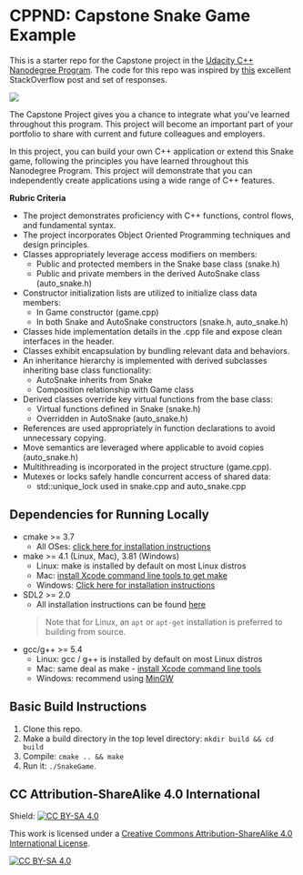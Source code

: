 # CPPND: Capstone Snake Game Example

This is a starter repo for the Capstone project in the [Udacity C++ Nanodegree Program](https://www.udacity.com/course/c-plus-plus-nanodegree--nd213). The code for this repo was inspired by [this](https://codereview.stackexchange.com/questions/212296/snake-game-in-c-with-sdl) excellent StackOverflow post and set of responses.

<img src="snake_game.gif"/>

The Capstone Project gives you a chance to integrate what you've learned throughout this program. This project will become an important part of your portfolio to share with current and future colleagues and employers.

In this project, you can build your own C++ application or extend this Snake game, following the principles you have learned throughout this Nanodegree Program. This project will demonstrate that you can independently create applications using a wide range of C++ features.


**Rubric Criteria**

- The project demonstrates proficiency with C++ functions, control flows, and fundamental syntax.
- The project incorporates Object Oriented Programming techniques and design principles.
- Classes appropriately leverage access modifiers on members:
  - Public and protected members in the Snake base class (snake.h)
  - Public and private members in the derived AutoSnake class (auto_snake.h)
- Constructor initialization lists are utilized to initialize class data members:
  - In Game constructor (game.cpp)
  - In both Snake and AutoSnake constructors (snake.h, auto_snake.h)
- Classes hide implementation details in the .cpp file and expose clean interfaces in the header.
- Classes exhibit encapsulation by bundling relevant data and behaviors.
- An inheritance hierarchy is implemented with derived subclasses inheriting base class functionality:
  - AutoSnake inherits from Snake
  - Composition relationship with Game class
- Derived classes override key virtual functions from the base class:
  - Virtual functions defined in Snake (snake.h)
  - Overridden in AutoSnake (auto_snake.h)
- References are used appropriately in function declarations to avoid unnecessary copying.
- Move semantics are leveraged where applicable to avoid copies (auto_snake.h)
- Multithreading is incorporated in the project structure (game.cpp).
- Mutexes or locks safely handle concurrent access of shared data:
  - std::unique_lock used in snake.cpp and auto_snake.cpp


## Dependencies for Running Locally
* cmake >= 3.7
  * All OSes: [click here for installation instructions](https://cmake.org/install/)
* make >= 4.1 (Linux, Mac), 3.81 (Windows)
  * Linux: make is installed by default on most Linux distros
  * Mac: [install Xcode command line tools to get make](https://developer.apple.com/xcode/features/)
  * Windows: [Click here for installation instructions](http://gnuwin32.sourceforge.net/packages/make.htm)
* SDL2 >= 2.0
  * All installation instructions can be found [here](https://wiki.libsdl.org/Installation)
  >Note that for Linux, an `apt` or `apt-get` installation is preferred to building from source.
* gcc/g++ >= 5.4
  * Linux: gcc / g++ is installed by default on most Linux distros
  * Mac: same deal as make - [install Xcode command line tools](https://developer.apple.com/xcode/features/)
  * Windows: recommend using [MinGW](http://www.mingw.org/)

## Basic Build Instructions

1. Clone this repo.
2. Make a build directory in the top level directory: `mkdir build && cd build`
3. Compile: `cmake .. && make`
4. Run it: `./SnakeGame`.


## CC Attribution-ShareAlike 4.0 International


Shield: [![CC BY-SA 4.0][cc-by-sa-shield]][cc-by-sa]

This work is licensed under a
[Creative Commons Attribution-ShareAlike 4.0 International License][cc-by-sa].

[![CC BY-SA 4.0][cc-by-sa-image]][cc-by-sa]

[cc-by-sa]: http://creativecommons.org/licenses/by-sa/4.0/
[cc-by-sa-image]: https://licensebuttons.net/l/by-sa/4.0/88x31.png
[cc-by-sa-shield]: https://img.shields.io/badge/License-CC%20BY--SA%204.0-lightgrey.svg
